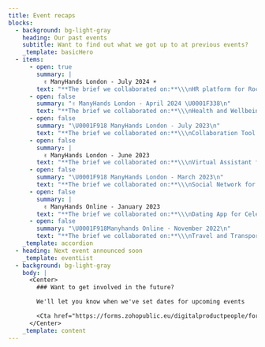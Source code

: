```yaml
---
title: Event recaps
blocks:
  - background: bg-light-gray
    heading: Our past events
    subtitle: Want to find out what we got up to at previous events?
    _template: basicHero
  - items:
      - open: true
        summary: |
          ✌️ ManyHands London - July 2024 ☀️
        text: "**The brief we collaborated on:**\\\nHR platform for Rockstars \U0001F3B8\U0001F918\n\n**Attended by product pros from:**\\\nTwilio, British Heart Foundation, Lendable, Worldpay, So Energy, Dentsu, Pinnacle Pet Group, Pinpoint, Department for Business and Trade, DataArt, Efficio, Intercom, Planet A, Liberty Specialty Markets, Deloitte, ZenEducate, Mott MacDonald, Centrica, American Express, and more. \U0001F929\n\n[View the full recap](https://wearemanyhands.com/recap-april-2024 \"View the recap\")\n"
      - open: false
        summary: "✌️ ManyHands London - April 2024 \U0001F338\n"
        text: "**The brief we collaborated on:**\\\nHealth and Wellbeing for Clowns. \U0001F3AA\\\n\\\n**Attended by product pros from:**\\\nImperial College London, EY, Juniper, Thymia, Unify Giving, UNTIL, Ascential, BVNK, CrossTech, Silverbird, AZA Finance, Veritas Prime, Third Space Learning, and more. \U0001F929\n\n[View the full recap](https://wearemanyhands.com/recap-april-2024 \"View the recap\")\n"
      - open: false
        summary: "\U0001F918 ManyHands London - July 2023\n"
        text: "**The brief we collaborated on:**\\\nCollaboration Tool for Superheroes. \U0001F9B8\n\n**Attended by product pros from:**\\\nCanva, Tembo, Bandwidth, ANNA Money, Century Tech, BVNK, Kroo Bank, Flagstone, MyTutor, Simpplr, Beyondly, DTI, Evident Software, and more. \U0001F929\n"
      - open: false
        summary: |
          ✌️ ManyHands London - June 2023
        text: "**The brief we collaborated on:**\\\nVirtual Assistant for Kids. \U0001F467\\\n\\\n**Attended by product pros from:**\\\nNatWest Rooster Money, Chip, Tide, YouGov, Perkbox, So Energy, SeedLegals, Tembo Money, Countingup, CrossTech, XO Life, Abundance Investment, Cytora, Vizlib, and more. \U0001F929\n\n[View the full recap](https://wearemanyhands.com/recap-june-2023 \"View the recap\")\n"
      - open: false
        summary: "\U0001F918 ManyHands London - March 2023\n"
        text: "**The brief we collaborated on:**\\\nSocial Network for World Leaders. \U0001F30E\\\n\\\n**Attended by product pros from:**\\\nChip, Capital on Tap, TrueLayer, Citigroup, Perlego, CezanneHR, Stint, Truv, Tide, Dynamo Analytics, Ocado Technology, Singletrack, Third Space Learning, and more. \U0001F929\n\n[View the full recap](https://wearemanyhands.com/recap-march-2023 \"View the recap\")\n"
      - open: false
        summary: |
          ✌️ ManyHands Online - January 2023
        text: "**The brief we collaborated on:**\\\nDating App for Celebrities. \U0001F469‍❤️‍\U0001F48B‍\U0001F468\n\n**Attended by product pros from:**\\\nThe Guardian, TrueLayer, Perlego, Seeds, Harbr, Astrato Analytics, Kapwing, Bloomreach, Bank of Kigali, and more. \U0001F929\n"
      - open: false
        summary: "\U0001F918Manyhands Online - November 2022\n"
        text: "**The brief we collaborated on:**\\\nTravel and Transport for Secret Agents.\U0001F575️\n\n**Attended by product pros from:**\\\nSquarespace, Shopify, Ocado Technology, Tembo Money, Tiller Technologies, Fenestra, Xceptor, and more. \U0001F929\n"
    _template: accordion
  - heading: Next event announced soon
    _template: eventList
  - background: bg-light-gray
    body: |
      <Center>
        ### Want to get involved in the future?

        We'll let you know when we've set dates for upcoming events

        <Cta href="https://forms.zohopublic.eu/digitalproductpeople/form/MHForm/formperma/GcWttUF7XjsnjK31wvy_ot1wFtIMeLPo1Dzgpd06DZA" text="Join the list" />
      </Center>
    _template: content
---
```


